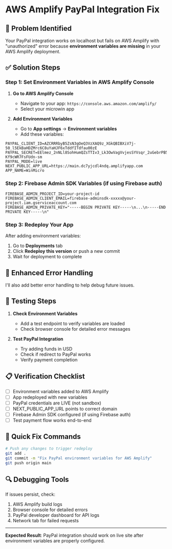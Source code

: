 # AWS Amplify PayPal Integration Fix

## 🚨 Problem Identified
Your PayPal integration works on localhost but fails on AWS Amplify with "unauthorized" error because **environment variables are missing** in your AWS Amplify deployment.

## ✅ Solution Steps

### Step 1: Set Environment Variables in AWS Amplify Console

1. **Go to AWS Amplify Console**
   - Navigate to your app: `https://console.aws.amazon.com/amplify/`
   - Select your microwin app

2. **Add Environment Variables**
   - Go to **App settings** → **Environment variables**
   - Add these variables:

```
PAYPAL_CLIENT_ID=AZCRRRbyB5ZsN3gOeQ3VzXAQ9z_XGkQBIBXiV7j-50_l5EkBaHDZMrc6C8uYaHJF6xTddfITdfau00zE
PAYPAL_SECRET=EElmez_2nNLl8SohHumQZsTTIv3_Lk3OwVagVvjesSYVsqr_2uGebrPB5WeTbWD-Kf9cWR7FsFUdn-sm
PAYPAL_MODE=live
NEXT_PUBLIC_APP_URL=https://main.dc7yjcdl4ndq.amplifyapp.com
APP_NAME=WinMicro
```

### Step 2: Firebase Admin SDK Variables (if using Firebase auth)

```
FIREBASE_ADMIN_PROJECT_ID=your-project-id
FIREBASE_ADMIN_CLIENT_EMAIL=firebase-adminsdk-xxxxx@your-project.iam.gserviceaccount.com
FIREBASE_ADMIN_PRIVATE_KEY="-----BEGIN PRIVATE KEY-----\n...\n-----END PRIVATE KEY-----\n"
```

### Step 3: Redeploy Your App

After adding environment variables:
1. Go to **Deployments** tab
2. Click **Redeploy this version** or push a new commit
3. Wait for deployment to complete

## 🔧 Enhanced Error Handling

I'll also add better error handling to help debug future issues.

## 🧪 Testing Steps

1. **Check Environment Variables**
   - Add a test endpoint to verify variables are loaded
   - Check browser console for detailed error messages

2. **Test PayPal Integration**
   - Try adding funds in USD
   - Check if redirect to PayPal works
   - Verify payment completion

## 📋 Verification Checklist

- [ ] Environment variables added to AWS Amplify
- [ ] App redeployed with new variables
- [ ] PayPal credentials are LIVE (not sandbox)
- [ ] NEXT_PUBLIC_APP_URL points to correct domain
- [ ] Firebase Admin SDK configured (if using Firebase auth)
- [ ] Test payment flow works end-to-end

## 🚀 Quick Fix Commands

```bash
# Push any changes to trigger redeploy
git add .
git commit -m "Fix PayPal environment variables for AWS Amplify"
git push origin main
```

## 🔍 Debugging Tools

If issues persist, check:
1. AWS Amplify build logs
2. Browser console for detailed errors
3. PayPal developer dashboard for API logs
4. Network tab for failed requests

---

**Expected Result**: PayPal integration should work on live site after environment variables are properly configured.
